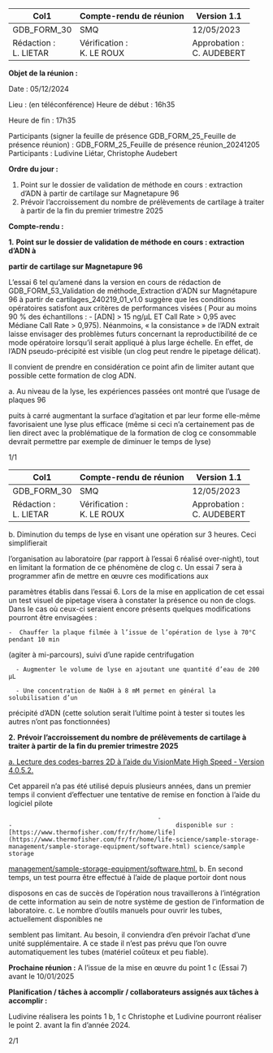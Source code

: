 |Col1|Compte-rendu de réunion|Version 1.1|
|---|---|---|
|GDB_FORM_30|SMQ|12/05/2023|
|Rédaction :<br>L. LIETAR|Vérification :<br>K. LE ROUX|Approbation :<br>C. AUDEBERT|


**Objet de la réunion :**

Date : 05/12/2024

Lieu : (en téléconférence)
Heure de début : 16h35

Heure de fin : 17h35

Participants (signer la feuille de présence GDB_FORM_25_Feuille de présence réunion) :
GDB_FORM_25_Feuille de présence réunion_20241205
Participants : Ludivine Liétar, Christophe Audebert

**Ordre du jour :**

1. Point sur le dossier de validation de méthode en cours : extraction d’ADN à partir de
cartilage sur Magnetapure 96
2. Prévoir l’accroissement du nombre de prélèvements de cartilage à traiter à partir de la
fin du premier trimestre 2025

**Compte-rendu :**

**1.** **Point sur le dossier de validation de méthode en cours : extraction d’ADN à**

**partir de cartilage sur Magnetapure 96**

L’essai 6 tel qu’amené dans la version en cours de rédaction de GDB_FORM_53_Validation
de méthode_Extraction d'ADN sur Magnétapure 96 à partir de cartilages_240219_01_v1.0
suggère que les conditions opératoires satisfont aux critères de performances visées ( Pour
au moins 90 % des échantillons : - [ADN] > 15 ng/µL ET Call Rate > 0,95 avec Médiane Call
Rate > 0,975). Néanmoins, « la consistance » de l’ADN extrait laisse envisager des problèmes
futurs concernant la reproductibilité de ce mode opératoire lorsqu’il serait appliqué à plus large
échelle. En effet, de l’ADN pseudo-précipité est visible (un clog peut rendre le pipetage
délicat).

Il convient de prendre en considération ce point afin de limiter autant que possible cette
formation de clog ADN.

a. Au niveau de la lyse, les expériences passées ont montré que l’usage de plaques 96

puits à carré augmentant la surface d’agitation et par leur forme elle-même favorisaient
une lyse plus efficace (même si ceci n’a certainement pas de lien direct avec la
problématique de la formation de clog ce consommable devrait permettre par exemple
de diminuer le temps de lyse)

1/1

|Col1|Compte-rendu de réunion|Version 1.1|
|---|---|---|
|GDB_FORM_30|SMQ|12/05/2023|
|Rédaction :<br>L. LIETAR|Vérification :<br>K. LE ROUX|Approbation :<br>C. AUDEBERT|


b. Diminution du temps de lyse en visant une opération sur 3 heures. Ceci simplifierait

l’organisation au laboratoire (par rapport à l’essai 6 réalisé over-night), tout en limitant
la formation de ce phénomène de clog
c. Un essai 7 sera à programmer afin de mettre en œuvre ces modifications aux

paramètres établis dans l’essai 6. Lors de la mise en application de cet essai un test
visuel de pipetage visera à constater la présence ou non de clogs. Dans le cas où
ceux-ci seraient encore présents quelques modifications pourront être envisagées :

    -  Chauffer la plaque filmée à l’issue de l’opération de lyse à 70°C pendant 10 min
(agiter à mi-parcours), suivi d’une rapide centrifugation

      - Augmenter le volume de lyse en ajoutant une quantité d’eau de 200 µL

      - Une concentration de NaOH à 8 mM permet en général la solubilisation d’un
précipité d’ADN (cette solution serait l’ultime point à tester si toutes les autres n’ont
pas fonctionnées)

**2.** **Prévoir l’accroissement du nombre de prélèvements de cartilage à traiter à partir**
**de la fin du premier trimestre 2025**

[a. Lecture des codes-barres 2D à l’aide du VisionMate High Speed - Version 4.0.5.2.](https://downloads.thermofisher.com/VisionMate/VisionMate%20High%20Speed%20V4%20Version%204.0.5.2.exe)

Cet appareil n’a pas été utilisé depuis plusieurs années, dans un premier temps il
convient d’effectuer une tentative de remise en fonction à l’aide du logiciel pilote

                                             -                                             -                                             disponible sur : [https://www.thermofisher.com/fr/fr/home/life](https://www.thermofisher.com/fr/fr/home/life-science/sample-storage-management/sample-storage-equipment/software.html) science/sample storage
[management/sample-storage-equipment/software.html.](https://www.thermofisher.com/fr/fr/home/life-science/sample-storage-management/sample-storage-equipment/software.html)
b. En second temps, un test pourra être effectué à l’aide de plaque portoir dont nous

disposons en cas de succès de l’opération nous travaillerons à l’intégration de cette
information au sein de notre système de gestion de l’information de laboratoire.
c. Le nombre d’outils manuels pour ouvrir les tubes, actuellement disponibles ne

semblent pas limitant. Au besoin, il conviendra d’en prévoir l’achat d’une unité
supplémentaire. A ce stade il n’est pas prévu que l’on ouvre automatiquement les
tubes (matériel coûteux et peu fiable).

**Prochaine réunion :** A l’issue de la mise en œuvre du point 1 c (Essai 7) avant le 10/01/2025

**Planification / tâches à accomplir / collaborateurs assignés aux tâches à accomplir :**

Ludivine réalisera les points 1 b, 1 c
Christophe et Ludivine pourront réaliser le point 2. avant la fin d’année 2024.

2/1

